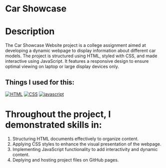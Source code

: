 # Car Showcase

<h1>Description </h1>
The Car Showcase Website project is a college assignment aimed at developing a dynamic webpage to display information about different car models. The project is structured using HTML, styled with CSS, and made interactive using JavaScript. It features a responsive design to ensure optimal viewing on laptop or large display devices only.

<h2>Things I used for this: </h2>
<a href="https://github.com/topics/html"><img alt="HTML" src="https://img.shields.io/badge/HTML%20-%23E34F26.svg?&style=for-the-badge"/></a>
<a href="https://github.com/topics/css"><img alt="CSS" src="https://img.shields.io/badge/CSS%20-%23E34F26.svg?&style=for-the-badge"/></a>
<a href="https://github.com/topics/javascript"><img alt="javascript" src="https://img.shields.io/badge/Javascript%20-%23E34F26.svg?&style=for-the-badge&logo=javascript&logoColor=white"/></a>

# Throughout the project, I demonstrated skills in:

1. Structuring HTML documents effectively to organize content.
2. Applying CSS styles to enhance the visual presentation of the webpage.
3. Implementing JavaScript functionality to add interactivity and dynamic content.
4. Deplying and hosting project files on GitHub pages.
